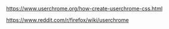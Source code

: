 https://www.userchrome.org/how-create-userchrome-css.html

https://www.reddit.com/r/firefox/wiki/userchrome
